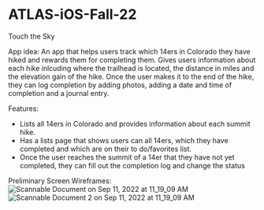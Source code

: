 # ATLAS-iOS-Fall-22

Touch the Sky

App idea: An app that helps users track which 14ers in Colorado they have hiked and rewards them for completing them. Gives users information about each hike inlcuding where the trailhead is located, the distance in miles and the elevation gain of the hike. Once the user makes it to the end of the hike, they can log completion by adding photos, adding a date and time of completion and a journal entry.

Features: 
-   Lists all 14ers in Colorado and provides information about each summit hike.
-   Has a lists page that shows users can all 14ers, which they have completed and which are on their to do/favorites list.
-   Once the user reaches the summit of a 14er that they have not yet completed, they can fill out the completion log and change the status 

Preliminary Screen Wireframes:
![Scannable Document on Sep 11, 2022 at 11_19_09 AM](https://user-images.githubusercontent.com/75700280/189541024-78d443d0-9599-49e5-a8f1-1a16ec415df9.png)
![Scannable Document 2 on Sep 11, 2022 at 11_19_09 AM](https://user-images.githubusercontent.com/75700280/189541065-cd87c3c3-ff3f-4d47-a04a-ca1efd589e15.png)
